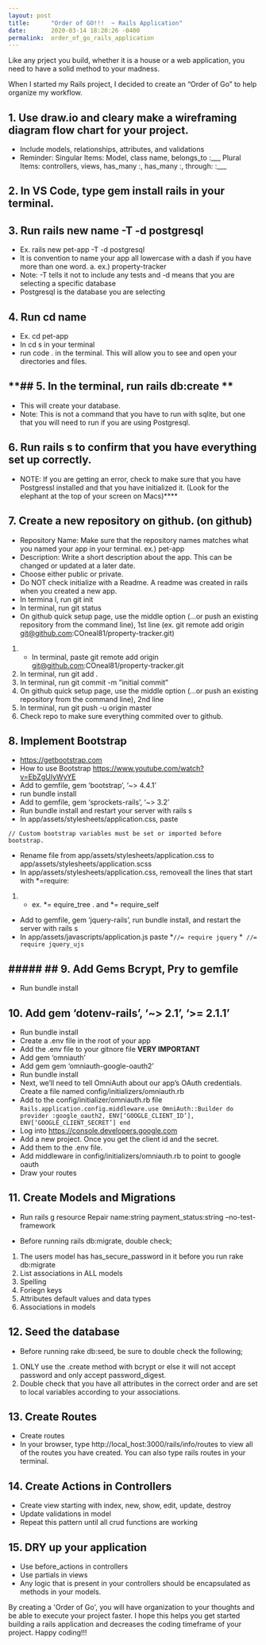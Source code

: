 ```yaml
---
layout: post
title:      "Order of GO!!!  ~ Rails Application"
date:       2020-03-14 18:20:26 -0400
permalink:  order_of_go_rails_application
---
```


Like any prject you build, whether it is a house or a web application, you need to have a solid method to your madness.  

When I started my Rails project, I decided to create an “Order of Go” to help organize my workflow.

## **1. Use draw.io and cleary make a wireframing diagram flow chart for your project**. 

*  Include models, relationships, attributes, and validations 
*  Reminder: Singular Items: Model, class name, belongs_to :___ Plural Items: controllers, views, has_many :, has_many :, through: :___

## **2. In VS Code, type gem install rails in your terminal.**

## **3. Run rails new name -T -d postgresql**
* Ex. rails new pet-app -T -d postgresql 
*  It is convention to name your app all lowercase with a dash if you have more than one word. 
     a.  ex.) property-tracker
*  Note:  -T tells it not to include any tests and -d means that you are selecting a specific database 
*  Postgresql is the database you are selecting

## **4. Run cd name**
* Ex. cd pet-app 
* In cd s in your terminal
*  run code . in the terminal. This will allow you to see and open your directories and files.

## **## 5. In the terminal, run rails db:create **
* This will create your database. 
*  Note: This is not a command that you have to run with sqlite, but one that you will need to run if you are using Postgresql.


## **6. Run rails s to confirm that you have everything set up correctly.**
* NOTE: If you are getting an error, check to make sure that you have Postgressl installed and that you have initialized it. (Look for the elephant at the top of your screen on Macs)****

## **7. Create a new repository on github. (on github)**
* Repository Name: Make sure that the repository names matches what you named your app in your terminal. ex.) pet-app 
* Description: Write a short description about the app. This can be changed or updated at a later date.
*  Choose either public or private. 
*  Do NOT check initialize with a Readme. A readme was created in rails when you created a new app. 
*  In termina l, run git init 
*  In terminal, run git status 
*  On github quick setup page, use the middle option (…or push an existing repository from the command line), 1st line (ex. git remote add origin git@github.com:COneal81/property-tracker.git) 
1. *  In terminal, paste git remote add origin git@github.com:COneal81/property-tracker.git 
2.  In terminal, run git add .
3.  In terminal, run git commit -m ”initial commit” 
4.  On github quick setup page, use the middle option (…or push an existing repository from the command line), 2nd line 
5.  In terminal, run git push -u origin master 
6.  Check repo to make sure everything commited over to github.

## **8. Implement Bootstrap**
* https://getbootstrap.com 
* How to use Bootstrap https://www.youtube.com/watch?v=EbZgUIyWyYE 
* Add to gemfile, gem ‘bootstrap’, ‘~> 4.4.1’ 
* run bundle install 
* Add to gemfile, gem ‘sprockets-rails’, ‘~> 3.2’ 
* Run bundle install and restart your server with rails s 
* In app/assets/stylesheets/application.css, paste

`// Custom bootstrap variables must be set or imported before bootstrap.`

* Rename file from app/assets/stylesheets/application.css to app/assets/stylesheets/application.scss
*  In app/assets/stylesheets/application.css, removeall the lines that start with *=require: 
1. *  ex. *= equire_tree . and *= require_self 
* Add to gemfile, gem ‘jquery-rails’, run bundle install, and restart the server with rails s 
* In app/assets/javascripts/application.js paste 
*` //= require jquery `
*` //= require jquery_ujs`

## **##### ## 9. Add Gems Bcrypt, Pry to gemfile**
* Run bundle install

## **10. Add gem ‘dotenv-rails’, ‘~> 2.1’, ‘>= 2.1.1’**
* Run bundle install 
* Create a .env file in the root of your app 
* Add the .env file to your gitnore file **VERY IMPORTANT** 
* Add gem ‘omniauth’ 
* Add gem gem ‘omniauth-google-oauth2’ 
* Run bundle install 
* Next, we’ll need to tell OmniAuth about our app’s OAuth credentials. Create a file named config/initializers/omniauth.rb 
* Add to the config/initializer/omniauth.rb file 
`Rails.application.config.middleware.use OmniAuth::Builder do provider :google_oauth2, ENV[‘GOOGLE_CLIENT_ID’], ENV[‘GOOGLE_CLIENT_SECRET’] end` 
* Log into https://console.developers.google.com 
* Add a new project. Once you get the client id and the secret. 
* Add them to the .env file. 
* Add middleware in config/initializers/omniauth.rb to point to google oauth 
* Draw your routes

## **11. Create Models and Migrations**
* Run rails g resource Repair name:string payment_status:string –no-test-framework

* Before running rails db:migrate, double check; 
1. The users model has has_secure_password in it before you run rake db:migrate 
2. List associations in ALL models 
3. Spelling 
4. Foriegn keys 
5. Attributes default values and data types 
6. Associations in models


## **12. Seed the database**
* Before running rake db:seed, be sure to double check the following;
1. ONLY use the .create method with bcrypt or else it will not accept password and only accept password_digest.
2. Double check that you have all attributes in the correct order and are set to local variables according to your associations.

## **13. Create Routes**
* Create routes
* In your browser, type http://local_host:3000/rails/info/routes to view all of the routes you have created.  You can also type rails routes in your terminal.


## **14. Create Actions in Controllers**
* Create view starting with index, new, show, edit, update, destroy 
* Update validations in model 
* Repeat this pattern until all crud functions are working

## **15. DRY up your application**
*  Use before_actions in controllers 
*  Use partials in views
*  Any logic that is present in your controllers should be encapsulated as methods in your models.


By creating a 'Order of Go', you will have organization to your thoughts and be able to execute your project faster.   I hope this helps you get started building a rails application and decreases the coding timeframe of your project.  Happy coding!!!








